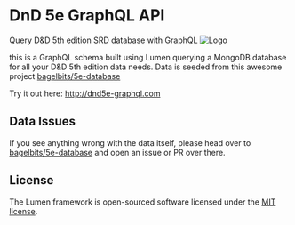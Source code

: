 # DnD 5e GraphQL API
Query D&D 5th edition SRD database with GraphQL
![Logo](http://dnd5e-graphql.com/img/logo.png)

this is a GraphQL schema built using Lumen querying a MongoDB database for all your D&D 5th edition data needs. Data is seeded from this awesome project [bagelbits/5e-database](https://github.com/bagelbits/5e-database)

Try it out here: http://dnd5e-graphql.com

## Data Issues
If you see anything wrong with the data itself, please head over to [bagelbits/5e-database](https://github.com/bagelbits/5e-database) and open an issue or PR over there.

## License

The Lumen framework is open-sourced software licensed under the [MIT license](https://opensource.org/licenses/MIT).

